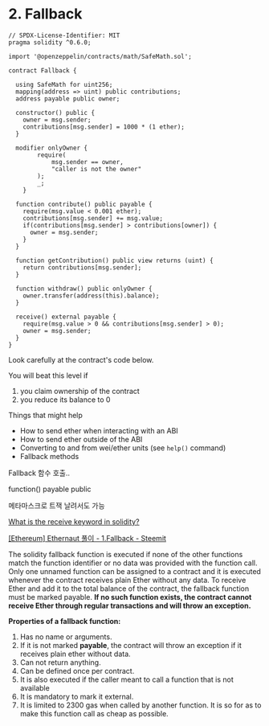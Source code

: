 # 2. Fallback

```solidity
// SPDX-License-Identifier: MIT
pragma solidity ^0.6.0;

import '@openzeppelin/contracts/math/SafeMath.sol';

contract Fallback {

  using SafeMath for uint256;
  mapping(address => uint) public contributions;
  address payable public owner;

  constructor() public {
    owner = msg.sender;
    contributions[msg.sender] = 1000 * (1 ether);
  }

  modifier onlyOwner {
        require(
            msg.sender == owner,
            "caller is not the owner"
        );
        _;
    }

  function contribute() public payable {
    require(msg.value < 0.001 ether);
    contributions[msg.sender] += msg.value;
    if(contributions[msg.sender] > contributions[owner]) {
      owner = msg.sender;
    }
  }

  function getContribution() public view returns (uint) {
    return contributions[msg.sender];
  }

  function withdraw() public onlyOwner {
    owner.transfer(address(this).balance);
  }

  receive() external payable {
    require(msg.value > 0 && contributions[msg.sender] > 0);
    owner = msg.sender;
  }
}
```

Look carefully at the contract's code below.

You will beat this level if

1. you claim ownership of the contract
2. you reduce its balance to 0

Things that might help

- How to send ether when interacting with an ABI
- How to send ether outside of the ABI
- Converting to and from wei/ether units (see `help()` command)
- Fallback methods

Fallback 함수 호출..

function() payable public

메타마스크로 트잭 날려서도 가능

[What is the receive keyword in solidity?](https://ethereum.stackexchange.com/questions/81994/what-is-the-receive-keyword-in-solidity/81995)

[[Ethereum] Ethernaut 풀이 - 1.Fallback - Steemit](https://steemit.com/kr-dev/@modolee/ethereum-ethernaut-1-fallback)

The solidity fallback function is executed if none of the other functions match the function identifier or no data was provided with the function call. Only one unnamed function can be assigned to a contract and it is executed whenever the contract receives plain Ether without any data. To receive Ether and add it to the total balance of the contract, the fallback function must be marked payable. **If no such function exists, the contract cannot receive Ether through regular transactions and will throw an exception.**

**Properties of a fallback function:**

1. Has no name or arguments.
2. If it is not marked **payable**, the contract will throw an exception if it receives plain ether without data.
3. Can not return anything.
4. Can be defined once per contract.
5. It is also executed if the caller meant to call a function that is not available
6. It is mandatory to mark it external.
7. It is limited to 2300 gas when called by another function. It is so for as to make this function call as cheap as possible.